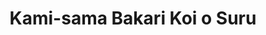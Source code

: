 --- 
title: "Kami-sama Bakari Koi o Suru"
publishdate: "2019-6-17T16:48:46+02:00"
src: "https://365manga.net/manga/kami-sama-bakari-koi-o-suru"
image: "https://data.365manga.net/images/thumbnails/16023-kami-sama-bakari-koi-o-suru.jpg"
description: "Satoka is the daughter of a local shrine and lives together with Kotori, who may look like a normal and energetic girl, but is actually a matchmaker god in training. This series is about them, Satoka’s chilhood friend Shiori and the mysterious Hiwa dealing with their everyday lives and the relationships around them."
---